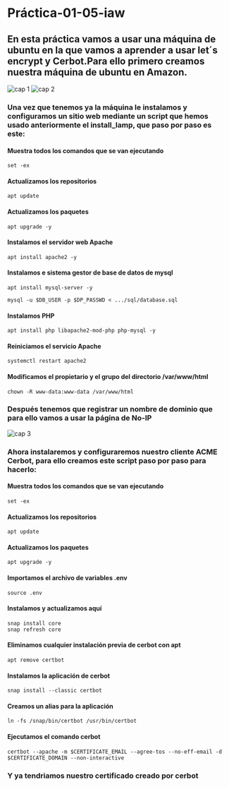 # Práctica-01-05-iaw
## En esta práctica vamos a usar una máquina de ubuntu en la que vamos a aprender a usar let´s encrypt y Cerbot.Para ello primero creamos nuestra máquina de ubuntu en Amazon.
![cap 1](https://github.com/JoseFco04/practica-01-05-iaw/assets/145347148/29efd9fa-346c-47db-b376-6072b104559a)
![cap 2](https://github.com/JoseFco04/practica-01-05-iaw/assets/145347148/f0f5d141-e73f-4829-bd8c-3b0fc0474899)
### Una vez que tenemos ya la máquina le instalamos y configuramos un sitio web mediante un script que hemos usado anteriormente el install_lamp, que paso por paso es este:

#### Muestra todos los comandos que se van ejecutando
~~~
set -ex
~~~
#### Actualizamos los repositorios
~~~
apt update
~~~
#### Actualizamos los paquetes
~~~
apt upgrade -y
~~~
#### Instalamos el servidor web Apache
~~~
apt install apache2 -y
~~~
#### Instalamos e sistema gestor de base de datos de mysql
~~~
apt install mysql-server -y
~~~
~~~
mysql -u $DB_USER -p $DP_PASSWD < .../sql/database.sql
~~~
#### Instalamos  PHP
~~~
apt install php libapache2-mod-php php-mysql -y
~~~
#### Reiniciamos el servicio Apache
~~~
systemctl restart apache2
~~~
#### Modificamos el propietario y el grupo del directorio /var/www/html
~~~
chown -R www-data:www-data /var/www/html
~~~
### Después tenemos que registrar un nombre de dominio que para ello vamos a usar la página de No-IP
![cap 3](https://github.com/JoseFco04/practica-01-05-iaw/assets/145347148/68f314f3-3e55-4299-9359-adae4bc7a816)

### Ahora instalaremos y configuraremos nuestro cliente ACME Cerbot, para ello creamos este script paso por paso para hacerlo:

#### Muestra todos los comandos que se van ejecutando 
~~~
set -ex
~~~
#### Actualizamos los repositorios 
~~~
apt update 
~~~
#### Actualizamos los paquetes 
~~~
apt upgrade -y
~~~
#### Importamos el archivo de variables .env
~~~
source .env
~~~
#### Instalamos y actualizamos aquí 
~~~
snap install core 
snap refresh core
~~~
#### Eliminamos cualquier instalación previa de cerbot con apt
~~~
apt remove certbot
~~~
#### Instalamos la aplicación de cerbot 
~~~
snap install --classic certbot 
~~~
#### Creamos un alias para la aplicación 
~~~
ln -fs /snap/bin/certbot /usr/bin/certbot
~~~
#### Ejecutamos el comando cerbot 
~~~
certbot --apache -m $CERTIFICATE_EMAIL --agree-tos --no-eff-email -d $CERTIFICATE_DOMAIN --non-interactive
~~~
### Y ya tendriamos nuestro certificado creado por cerbot
